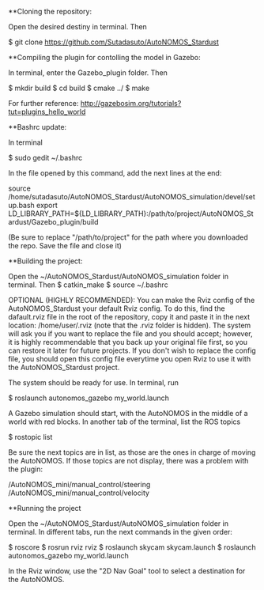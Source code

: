 **Cloning the repository:

Open the desired destiny in terminal. Then

$ git clone https://github.com/Sutadasuto/AutoNOMOS_Stardust

**Compiling the plugin for contolling the model in Gazebo:

In terminal, enter the Gazebo_plugin folder. Then

$ mkdir build
$ cd build
$ cmake ../
$ make

For further reference: http://gazebosim.org/tutorials?tut=plugins_hello_world

**Bashrc update:

In terminal

$ sudo  gedit ~/.bashrc

In the file opened by this command, add the next lines at the end:

source /home/sutadasuto/AutoNOMOS_Stardust/AutoNOMOS_simulation/devel/setup.bash
export LD_LIBRARY_PATH=${LD_LIBRARY_PATH}:/path/to/project/AutoNOMOS_Stardust/Gazebo_plugin/build

(Be sure to replace "/path/to/project" for the path where you downloaded the repo. Save the file and close it)

**Building the project:

Open the ~/AutoNOMOS_Stardust/AutoNOMOS_simulation folder in terminal. Then
$ catkin_make
$ source ~/.bashrc

OPTIONAL (HIGHLY RECOMMENDED): You can make the Rviz config of the AutoNOMOS_Stardust your default Rviz config. To do this, find the dafault.rviz file in the root of the repository, copy it and paste it in the next location: /home/user/.rviz (note that the .rviz folder is hidden). The system will ask you if you want to replace the file and you should accept; however, it is highly recommendable that you back up your original file first, so you can restore it later for future projects. If you don't wish to replace the config file, you should open this config file everytime you open Rviz to use it with the AutoNOMOS_Stardust project.

The system should be ready for use. In terminal, run

$ roslaunch autonomos_gazebo my_world.launch 

A Gazebo simulation should start, with the AutoNOMOS in the middle of a world with red blocks. In another tab of the terminal, list the ROS topics

$ rostopic list

Be sure the next topics are in list, as those are the ones in charge of moving the AutoNOMOS. If those topics are not display, there was a problem with the plugin:

/AutoNOMOS_mini/manual_control/steering
/AutoNOMOS_mini/manual_control/velocity

**Running the project

Open the ~/AutoNOMOS_Stardust/AutoNOMOS_simulation folder in terminal. In different tabs, run the next commands in the given order:

$ roscore
$ rosrun rviz rviz
$ roslaunch skycam skycam.launch
$ roslaunch autonomos_gazebo my_world.launch 

In the Rviz window, use the "2D Nav Goal" tool to select a destination for the AutoNOMOS.
